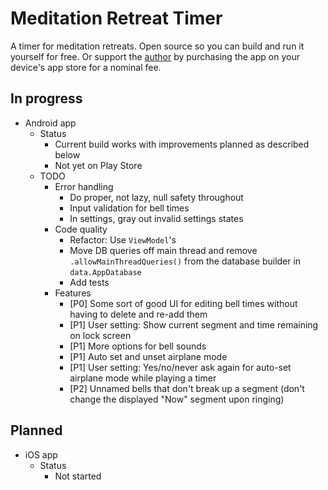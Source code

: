 # Meditation Retreat Timer

A timer for meditation retreats. Open source so you can build and run it yourself for free. Or support the [author](https://twitter.com/a_p_ellis) by purchasing the app on your device's app store for a nominal fee.

## In progress

* Android app
   * Status
      * Current build works with improvements planned as described below
      * Not yet on Play Store
   * TODO
      * Error handling
         * Do proper, not lazy, null safety throughout
         * Input validation for bell times
         * In settings, gray out invalid settings states
      * Code quality
         * Refactor: Use `ViewModel`'s
         * Move DB queries off main thread and remove `.allowMainThreadQueries()` from the database builder in `data.AppDatabase`
         * Add tests
      * Features
         * [P0] Some sort of good UI for editing bell times without having to delete and re-add them
         * [P1] User setting: Show current segment and time remaining on lock screen
         * [P1] More options for bell sounds
         * [P1] Auto set and unset airplane mode
         * [P1] User setting: Yes/no/never ask again for auto-set airplane mode while playing a timer
         * [P2] Unnamed bells that don't break up a segment (don't change the displayed "Now" segment upon ringing)

## Planned

* iOS app
   * Status
      * Not started
